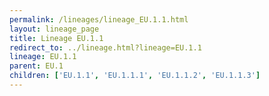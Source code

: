 ```yaml
---
permalink: /lineages/lineage_EU.1.1.html
layout: lineage_page
title: Lineage EU.1.1
redirect_to: ../lineage.html?lineage=EU.1.1
lineage: EU.1.1
parent: EU.1
children: ['EU.1.1', 'EU.1.1.1', 'EU.1.1.2', 'EU.1.1.3']
---
```


